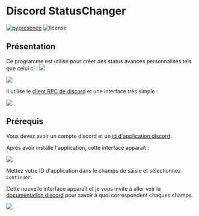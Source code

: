 # Discord StatusChanger

[![pypresence](https://img.shields.io/badge/using-pypresence-00bb88.svg?style=for-the-badge&logo=discord&logoWidth=20)](https://github.com/qwertyquerty/pypresence)
![license](https://img.shields.io/badge/LICENSE-MIT-1?style=for-the-badge)

## Présentation

Ce programme est utilisé pour créer des status avancés personnalisés tels que celui ci :
<img src="https://www.qwant.com/favicon.ico">

<img src="https://www.qwant.com/favicon.ico">

Il utilise le [client RPC de discord](https://discord.com/developers/docs/topics/rpc) et une interface très simple :

<img src="https://www.qwant.com/favicon.ico">

## Prérequis

Vous devez avoir un compte discord et un [id d'application discord](https://discord.com/developers/applications).

Après avoir installé l'application, cette interface apparaît :

<img src="https://www.qwant.com/favicon.ico">

Mettez votre ID d'application dans le champs de saisie et sélectionnez `Continuer`.

Cette nouvelle interface apparaît et je vous invite à aller voir la [documentation discord](https://discord.com/developers/docs/rich-presence/how-to#updating-presence-update-presence-payload-fields) pour savoir à quoi correspondent chaques champs.

<img src="https://www.qwant.com/favicon.ico">